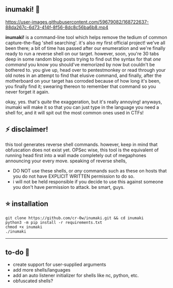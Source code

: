 ## inumaki! 🦴

https://user-images.githubusercontent.com/59679082/168722637-88da267c-6d73-414f-8f56-8dc8c56ba6b8.mp4

**inumaki!** is a command-line tool which helps remove the tedium of common capture-the-flag 'shell searching'. it's also my first official project! we've all been there; a bit of time has passed after our enumeration and we're finally ready to run a reverse shell on our target. however, soon, you're 30 tabs deep in some random blog posts trying to find out the syntax for that *one command* you know you should've memorized by now but couldn't be bothered to. you give up, head over to pentestmonkey or read through your old notes in an attempt to find that elusive command, and finally, after the motherboard on your target has corroded because of how long it's been, you finally find it; swearing thereon to remember that command so you never forget it again. 

okay, yes. that's *quite* the exaggeration, but it's really annoying! anyways, inumaki will make it so that you can just type in the language you need a shell for, and it will spit out the most common ones used in CTFs! 

## ⚡ disclaimer! 
this tool generates reverse shell commands. however, keep in mind that obfuscation does not exist yet. OPSec wise, this tool is the equivalent of running head first into a wall made completely out of megaphones announcing your every move. speaking of reverse shells,
- DO NOT use these shells, or *any* commands such as these on hosts that you do not have EXPLICIT WRITTEN permission to do so.
- i will not be held responsible if you decide to use this against someone you don't have permission to attack. be smart, guys.

## ⭐ installation
```
git clone https://github.com/cr-0w/inumaki.git && cd inumaki
python3 -m pip install -r requirements.txt
chmod +x inumaki
./inumaki
```
---
## to-do 📑
- create support for user-supplied arguments
- add more shells/languages
- add an auto listener initializer for shells like nc, python, etc.
- obfuscated shells? 
